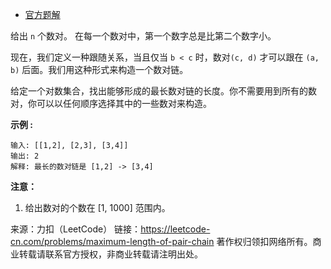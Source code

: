 * [官方题解](https://leetcode-cn.com/problems/maximum-length-of-pair-chain/solution/zui-chang-shu-dui-lian-by-leetcode/)

给出 ```n``` 个数对。 在每一个数对中，第一个数字总是比第二个数字小。

现在，我们定义一种跟随关系，当且仅当 ```b < c``` 时，数对```(c, d)``` 才可以跟在 ```(a, b)``` 后面。我们用这种形式来构造一个数对链。

给定一个对数集合，找出能够形成的最长数对链的长度。你不需要用到所有的数对，你可以以任何顺序选择其中的一些数对来构造。

**示例 :**
```
输入: [[1,2], [2,3], [3,4]]
输出: 2
解释: 最长的数对链是 [1,2] -> [3,4]
```
**注意：**

1. 给出数对的个数在 [1, 1000] 范围内。

来源：力扣（LeetCode）
链接：https://leetcode-cn.com/problems/maximum-length-of-pair-chain
著作权归领扣网络所有。商业转载请联系官方授权，非商业转载请注明出处。

